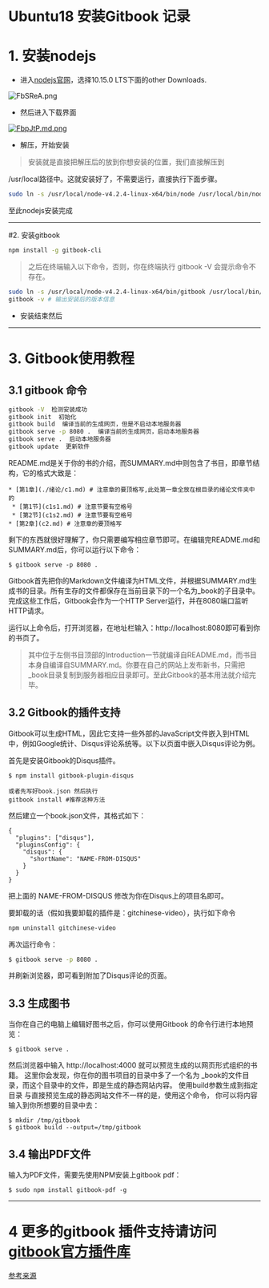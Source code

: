 # Ubuntu18 安装Gitbook 记录

# 1. 安装nodejs

* 进入[nodejs官网](https://nodejs.org/en/)，选择10.15.0 LTS下面的other Downloads.

![FbSReA.png](https://s2.ax1x.com/2019/01/06/FbSReA.png)

* 然后进入下载界面

[![FbpJtP.md.png](https://s2.ax1x.com/2019/01/06/FbpJtP.md.png)](https://imgchr.com/i/FbpJtP)

* 解压，开始安装
> 安装就是直接把解压后的放到你想安装的位置，我们直接解压到

/usr/local路径中。这就安装好了，不需要运行，直接执行下面步骤。

```bash
sudo ln -s /usr/local/node-v4.2.4-linux-x64/bin/node /usr/local/bin/node sudo ln -s /usr/local/node-v4.2.4-linux-x64/bin/npm /usr/local/bin/npm
```
至此nodejs安装完成

------

#2. 安装gitbook

```bash
npm install -g gitbook-cli
```

> 之后在终端输入以下命令，否则，你在终端执行 gitbook -V 会提示命令不存在。

```bash
sudo ln -s /usr/local/node-v4.2.4-linux-x64/bin/gitbook /usr/local/bin/gitbook
gitbook -v # 输出安装后的版本信息
```
* 安装结束然后

--------------

# 3. Gitbook使用教程

## 3.1 gitbook 命令

```bash
gitbook -V  检测安装成功 
gitbook init  初始化 
gitbook build  编译当前的生成网页，但是不启动本地服务器
gitbook serve -p 8080 .  编译当前的生成网页，启动本地服务器
gitbook serve .  启动本地服务器
gitbook update  更新软件 
```
README.md是关于你的书的介绍，而SUMMARY.md中则包含了书目，即章节结构，它的格式大致是：

```
* [第1章](./绪论/c1.md) # 注意章的要顶格写,此处第一章全放在根目录的绪论文件夹中的
 * [第1节](c1s1.md) # 注意节要有空格号
 * [第2节](c1s2.md) # 注意节要有空格号
* [第2章](c2.md) # 注意章的要顶格写
```
剩下的东西就很好理解了，你只需要编写相应章节即可。在编辑完README.md和SUMMARY.md后，你可以运行以下命令：

```
$ gitbook serve -p 8080 .
```
Gitbook首先把你的Markdown文件编译为HTML文件，并根据SUMMARY.md生成书的目录。所有生存的文件都保存在当前目录下的一个名为_book的子目录中。完成这些工作后，Gitbook会作为一个HTTP Server运行，并在8080端口监听HTTP请求。

运行以上命令后，打开浏览器，在地址栏输入：http://localhost:8080即可看到你的书页了。

> 其中位于左侧书目顶部的Introduction一节就编译自README.md，而书目本身自编译自SUMMARY.md。你要在自己的网站上发布新书，只需把_book目录复制到服务器相应目录即可。至此Gitbook的基本用法就介绍完毕。

## 3.2 Gitbook的插件支持

Gitbook可以生成HTML，因此它支持一些外部的JavaScript文件嵌入到HTML中，例如Google统计、Disqus评论系统等。以下以页面中嵌入Disqus评论为例。

首先是安装Gitbook的Disqus插件。

```
$ npm install gitbook-plugin-disqus

或者先写好book.json 然后执行
gitbook install #推荐这种方法
```
然后建立一个book.json文件，其格式如下：

```
{
  "plugins": ["disqus"],
  "pluginsConfig": {
    "disqus": {
      "shortName": "NAME-FROM-DISQUS"
    }
  }
}
```
把上面的 NAME-FROM-DISQUS 修改为你在Disqus上的项目名即可。

要卸载的话（假如我要卸载的插件是：gitchinese-video），执行如下命令

```bash
npm uninstall gitchinese-video
```

再次运行命令：

```bash
$ gitbook serve -p 8080 .
```
并刷新浏览器，即可看到附加了Disqus评论的页面。

## 3.3 生成图书

当你在自己的电脑上编辑好图书之后，你可以使用Gitbook 
的命令行进行本地预览：

```
$ gitbook serve .
```
然后浏览器中输入 http://localhost:4000 就可以预览生成的以网页形式组织的书籍。 
这里你会发现，你在你的图书项目的目录中多了一个名为 
_book的文件目录，而这个目录中的文件，即是生成的静态网站内容。 
使用build参数生成到指定目录 
与直接预览生成的静态网站文件不一样的是，使用这个命令， 
你可以将内容输入到你所想要的目录中去：

```
$ mkdir /tmp/gitbook
$ gitbook build --output=/tmp/gitbook
```

## 3.4 输出PDF文件

输入为PDF文件，需要先使用NPM安装上gitbook pdf：

```
$ sudo npm install gitbook-pdf -g
```

-----

# 4 更多的gitbook 插件支持请访问 [gitbook官方插件库](https://plugins.gitbook.com/)

[参考来源](https://blog.csdn.net/feosun/article/details/72806825)

